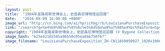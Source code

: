 ```yaml
---
layout: post
title:  "1904年圣路易斯世博会上，史密森尼博物馆巡回展"
date:   "2016-08-09 16:00:00 +0800"
image_url: "http://cn.bing.com/az/hprichbg/rb/LouisianaPurchaseExposition_ZH-CN11859050927_1920x1080.jpg"
link: "/search?q=%e4%b8%96%e7%95%8c%e5%8d%9a%e8%a7%88%e4%bc%9a&form=hpcapt&mkt=zh-cn"
copyright: "1904年圣路易斯世博会上，史密森尼博物馆巡回展 (© Bygone Collection/Alamy)"
image_hash: "625e42165585a96b50c05ea6bb750f67"
image_filename: "LouisianaPurchaseExposition_ZH-CN11859050927_1920x1080.jpg"
---
```

